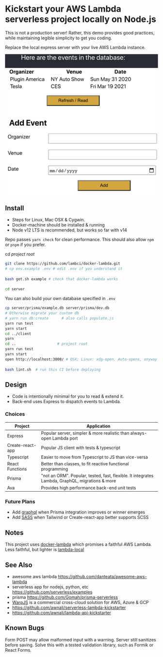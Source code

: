 # Kickstart your AWS Lambda serverless project locally on Node.js
This is not a production server! Rather, this demo provides good
practices, while maintaining legible simplicity to get you coding.

Replace the local express server with your live AWS Lambda instance.

![picture alt](./app.png "App screenshot")

## Install
* Steps for Linux, Mac OSX & Cygwin. 
* Docker-machine should be installed & running
* Node v12 LTS is recommended, but works so far with v14

Repo passes `yarn check` for clean performance.
This should also allow `npm` or `pnpm` if you prefer.

cd *project root*
```bash
git clone https://github.com/lambci/docker-lambda.git
# cp env.example .env # edit .env if you understand it

bash get.sh example # check that docker-lambda works

cd server
```
You can also build your own database specified in `.env`
```bash
cp server/prisma/example.db server/prisma/dev.db
# Otherwise migrate your custom db
# yarn run db:create      # also calls populate.js
yarn run test
yarn start
cd ../client
yarn
cd ..                   # project root
yarn run test
yarn start
open http://localhost:3000/ # OSX; Linux: xdg-open. Auto-opens, anyway

bash lint.sh  # run this CI before deploying
```

## Design
* Code is intentionally minimal for you to read & extend it.
* Back-end uses Express to dispatch events to Lambda.

### Choices
Project | Application
------- | -----
Express | Popular server, simpler & more realistic than always-open Lambda port
Create-react-app | Popular JS client with tests & typescript
Typescript | Easier to move from Typescript to JS than vice-versa
React Functions | Better than classes, to fit reactive functional programming
Prisma | "not an ORM". Popular, tested, fast, flexible. It integrates Lambda, GraphQL, migrations & more
Ava | Provides high performance back-end unit tests

### Future Plans
* Add [graphql](https://www.prisma.io/docs/understand-prisma/prisma-in-your-stack/graphql#graphql-servers-under-the-hood) when Prisma integration improves or winner emerges
* Add [SASS](https://scotch.io/tutorials/using-sass-in-create-react-app-v2) when Tailwind or Create-react-app better supports SCSS

## Notes
This project uses [docker-lambda](https://github.com/lambci/docker-lambda) which
promises a faithful AWS Lambda. Less faithful, but lighter is 
[lambda-local](https://www.npmjs.com/package/lambda-local)

## See Also
* awesome aws lambda https://github.com/danteata/awesome-aws-lambda
* serverless app for nodejs, python, etc https://github.com/serverless/examples
* prisma https://github.com/Gomah/prisma-serverless
* [WarpJS](https://medium.com/warpjs/4-steps-to-add-a-serverless-back-end-to-react-ff2a6303727b)
is a commercial cross-cloud solution for AWS, Azure & GCP
* https://github.com/awnali/serverless-lambda-kickstarter
* https://github.com/awnali/lambda-api-kickstarter

## Known Bugs
Form POST may allow malformed input with a warning. Server still sanitizes before saving.
Solve this with a tested validation library, such as Formik or React Forms.

